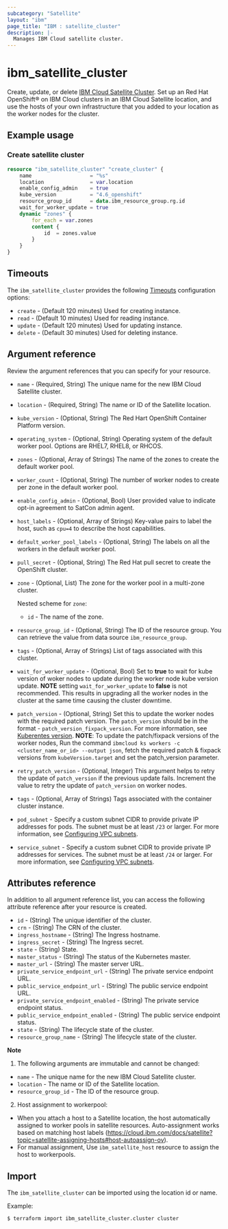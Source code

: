 ```yaml
---
subcategory: "Satellite"
layout: "ibm"
page_title: "IBM : satellite_cluster"
description: |-
  Manages IBM Cloud satellite cluster.
---
```


# ibm_satellite_cluster

Create, update, or delete [IBM Cloud Satellite Cluster](https://cloud.ibm.com/docs/openshift?topic=openshift-satellite-clusters). Set up an Red Hat OpenShift® on IBM Cloud clusters in an IBM Cloud Satellite location, and use the hosts of your own infrastructure that you added to your location as the worker nodes for the cluster.


## Example usage

###  Create satellite cluster

```terraform
resource "ibm_satellite_cluster" "create_cluster" {
	name                   = "%s"  
	location               = var.location
	enable_config_admin    = true
	kube_version           = "4.6_openshift"
	resource_group_id      = data.ibm_resource_group.rg.id
	wait_for_worker_update = true
	dynamic "zones" {
		for_each = var.zones
		content {
			id	= zones.value
		}
	}
}

```

## Timeouts

The `ibm_satellite_cluster` provides the following [Timeouts](https://www.terraform.io/docs/language/resources/syntax.html) configuration options:

- `create` - (Default 120 minutes) Used for creating instance.
- `read`   - (Default 10 minutes) Used for reading instance.
- `update` - (Default 120 minutes) Used for updating instance.
- `delete` - (Default 30 minutes) Used for deleting instance.

## Argument reference

Review the argument references that you can specify for your resource. 

- `name` - (Required, String) The unique name for the new IBM Cloud Satellite cluster.
- `location` - (Required, String) The name or ID of the Satellite location.
- `kube_version` - (Optional, String) The Red Hart OpenShift Container Platform version.
- `operating_system` - (Optional, String) Operating system of the default worker pool. Options are RHEL7, RHEL8, or RHCOS.
- `zones` - (Optional, Array of Strings)  The name of the zones to create the default worker pool.
- `worker_count` - (Optional, String) The number of worker nodes to create per zone in the default worker pool.
- `enable_config_admin` - (Optional, Bool) User provided value to indicate opt-in agreement to SatCon admin agent.
- `host_labels` - (Optional, Array of Strings) Key-value pairs to label the host, such as `cpu=4` to describe the host capabilities.
- `default_worker_pool_labels` - (Optional, String) The labels on all the workers in the default worker pool.
- `pull_secret` - (Optional, String) The Red Hat pull secret to create the OpenShift cluster.
- `zone` - (Optional, List) The zone for the worker pool in a multi-zone cluster. 

   Nested scheme for `zone`:
    - `id` - The name of the zone.
- `resource_group_id` - (Optional, String) The ID of the resource group.  You can retrieve the value from data source `ibm_resource_group`.
- `tags` - (Optional, Array of Strings) List of tags associated with this cluster.
-  `wait_for_worker_update` - (Optional, Bool) Set to **true** to wait for kube version of woker nodes to update during the worker node kube version update. **NOTE** setting `wait_for_worker_update` to **false** is not recommended. This results in upgrading all the worker nodes in the cluster at the same time causing the cluster downtime.
- `patch_version` - (Optional, String) Set this to update the worker nodes with the required patch version. 
   The `patch_version` should be in the format - `patch_version_fixpack_version`. For more information, see [Kuberentes version](https://cloud.ibm.com/docs/containers?topic=containers-cs_versions).
    **NOTE**: To update the patch/fixpack versions of the worker nodes, Run the command `ibmcloud ks workers -c <cluster_name_or_id> --output json`, fetch the required patch & fixpack versions from `kubeVersion.target` and set the patch_version parameter.
- `retry_patch_version` - (Optional, Integer) This argument helps to retry the update of `patch_version` if the previous update fails. Increment the value to retry the update of `patch_version` on worker nodes.
- `tags` - (Optional, Array of Strings) Tags associated with the container cluster instance.
- `pod_subnet` - Specify a custom subnet CIDR to provide private IP addresses for pods. The subnet must be at least `/23` or larger. For more information, see [Configuring VPC subnets](https://cloud.ibm.com/docs/containers?topic=containers-vpc-subnets).
- `service_subnet` -  Specify a custom subnet CIDR to provide private IP addresses for services. The subnet must be at least `/24` or larger. For more information, see [Configuring VPC subnets](https://cloud.ibm.com/docs/containers?topic=containers-vpc-subnets#vpc_basics).


## Attributes reference

In addition to all argument reference list, you can access the following attribute reference after your resource is created.

- `id` - (String) The unique identifier of the cluster.
- `crn` - (String) The CRN of the cluster.
- `ingress_hostname` - (String) The Ingress hostname.
- `ingress_secret` - (String) The Ingress secret.
- `state` - (String) State.
- `master_status` - (String) The status of the Kubernetes master.
- `master_url` - (String) The master server URL.
- `private_service_endpoint_url` - (String) The private service endpoint URL.
- `public_service_endpoint_url` - (String) The public service endpoint URL.
- `private_service_endpoint_enabled` - (String) The private service endpoint status.
- `public_service_endpoint_enabled` - (String) The public service endpoint status.
- `state` - (String) The lifecycle state of the cluster.
- `resource_group_name` - (String) The lifecycle state of the cluster.

**Note**

1. The following arguments are immutable and cannot be changed:

- `name` -  The unique name for the new IBM Cloud Satellite cluster.
- `location` -  The name or ID of the Satellite location.
- `resource_group_id` -  The ID of the resource group.

2. Host assignment to workerpool:

-  When you attach a host to a Satellite location, the host automatically assigned to worker pools in satellite resources.
   Auto-assignment works based on matching host labels (https://cloud.ibm.com/docs/satellite?topic=satellite-assigning-hosts#host-autoassign-ov).
-  For manual assignment, Use `ibm_satellite_host` resource to assign the host to workerpools.


## Import

The `ibm_satellite_cluster` can be imported using the location id or name.

Example:

```
$ terraform import ibm_satellite_cluster.cluster cluster

```
